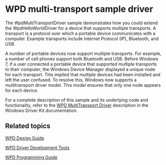 WPD multi-transport sample driver
=================================

The WpdMultiTransportDriver sample demonstrates how you could extend the WpdHelloWorldDriver for a device that supports multiple transports. A transport is a protocol over which a portable device communicates with a computer. Example transports include Internet Protocol (IP), Bluetooth, and USB.

A number of portable devices now support multiple transports. For example, a number of cell phones support both Bluetooth and USB. Before Windows 7, if a user connected a portable device that supported multiple transports to their computer, the Windows Device Manager displayed a unique node for each transport. This implied that multiple devices had been installed and left the user confused. To resolve this, Windows now supports a multitransport driver model. This model ensures that only one node appears for each device.

For a complete description of this sample and its underlying code and functionality, refer to the [WPD MultiTransport Driver](http://msdn.microsoft.com/en-us/library/windows/hardware/ff597709) description in the Windows Driver Kit documentation.

Related topics
--------------

[WPD Design Guide](http://msdn.microsoft.com/en-us/library/windows/hardware/ff597864)

[WPD Driver Development Tools](http://msdn.microsoft.com/en-us/library/windows/hardware/ff597568)

[WPD Programming Guide](http://msdn.microsoft.com/en-us/library/windows/hardware/)
